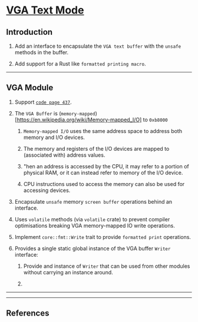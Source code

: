 # [VGA Text Mode](https://os.phil-opp.com/vga-text-mode/)

## Introduction

1. Add an interface to encapsulate the `VGA text buffer` with the `unsafe` methods in the buffer.

2. Add support for a Rust like `formatted printing macro`.

---

## VGA Module

1. Support [`code page 437`](https://en.wikipedia.org/wiki/Code_page_437).

2. The `VGA Buffer` is (`memory-mapped`)[https://en.wikipedia.org/wiki/Memory-mapped_I/O] to `0xb8000`

    1. `Memory-mapped I/O` uses the same address space to address both memory and I/O devices. 
    
    2. The memory and registers of the I/O devices are mapped to (associated with) address values. 
    
    3. "hen an address is accessed by the CPU, it may refer to a portion of physical RAM, or it can instead refer to memory of the I/O device.
    
    4. CPU instructions used to access the memory can also be used for accessing devices.

3. Encapsulate `unsafe` memory `screen buffer` operations behind an interface.

4. Uses `volatile` methods (via `volatile` crate) to prevent compiler optimisations breaking VGA memory-mapped IO  write operations.

5. Implement `core::fmt::Write` trait to provide `formatted print` operations.

6. Provides a single static global instance of the VGA buffer `Writer` interface:

    1. Provide and instance of `Writer` that can be used from other modules without carrying an instance around.

    1. 


---





---

## References


